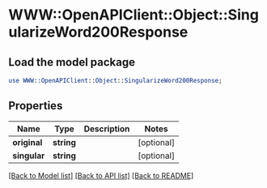 # WWW::OpenAPIClient::Object::SingularizeWord200Response

## Load the model package
```perl
use WWW::OpenAPIClient::Object::SingularizeWord200Response;
```

## Properties
Name | Type | Description | Notes
------------ | ------------- | ------------- | -------------
**original** | **string** |  | [optional] 
**singular** | **string** |  | [optional] 

[[Back to Model list]](../README.md#documentation-for-models) [[Back to API list]](../README.md#documentation-for-api-endpoints) [[Back to README]](../README.md)


